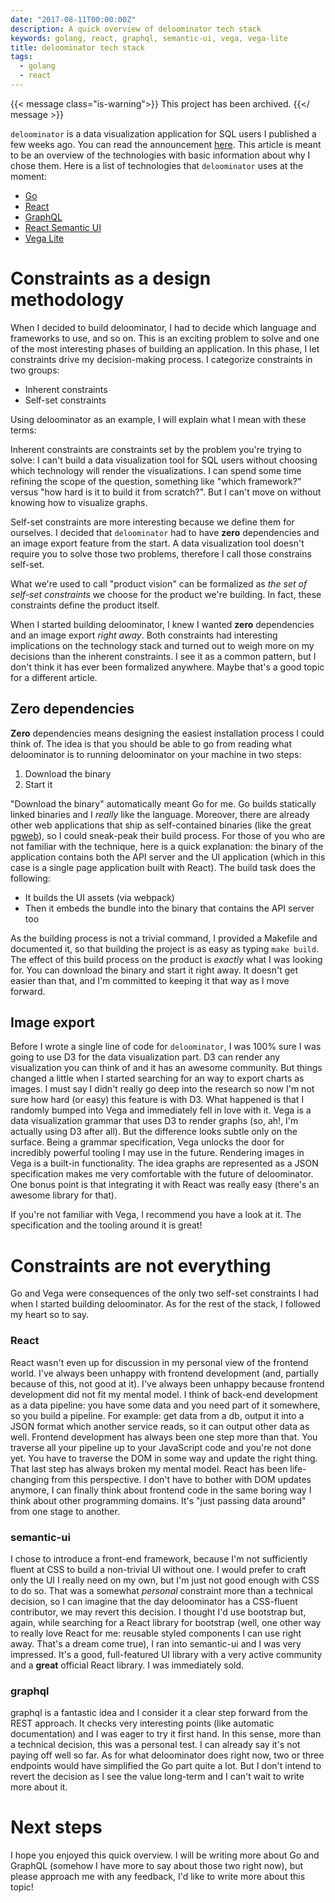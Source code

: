 ```yaml
---
date: "2017-08-11T00:00:00Z"
description: A quick overview of deloominator tech stack
keywords: golang, react, graphql, semantic-ui, vega, vega-lite
title: deloominator tech stack
tags:
  - golang
  - react
---
```


{{< message class="is-warning">}}
This project has been archived.
{{</ message >}}

`deloominator` is a data visualization application for SQL users I published a
few weeks ago. You can read the announcement
[here](/deloominator-a-data-visualization-tool-for-sql-users). This article is
meant to be an overview of the technologies with basic information about why I
chose them. Here is a list of technologies that `deloominator` uses at the
moment:

- [Go](https://golang.org)
- [React](https://facebook.github.io/react)
- [GraphQL](http://graphql.org/)
- [React Semantic UI](https://react.semantic-ui.com/)
- [Vega Lite](https://vega.github.io/vega-lite-1/)

# Constraints as a design methodology

When I decided to build deloominator, I had to decide which language and
frameworks to use, and so on. This is an exciting problem to solve and one of
the most interesting phases of building an application. In this phase, I let
constraints drive my decision-making process. I categorize constraints in two
groups:

- Inherent constraints
- Self-set constraints

Using deloominator as an example, I will explain what I mean with these terms:

Inherent constraints are constraints set by the problem you're trying to solve:
I can't build a data visualization tool for SQL users without choosing which
technology will render the visualizations. I can spend some time refining the
scope of the question, something like "which framework?" versus "how hard is it
to build it from scratch?". But I can't move on without knowing how to visualize
graphs.

Self-set constraints are more interesting because we define them for ourselves.
I decided that `deloominator` had to have **zero** dependencies and an image
export feature from the start. A data visualization tool doesn't require you to
solve those two problems, therefore I call those constrains self-set.

What we're used to call "product vision" can be formalized as _the set of
self-set constraints_ we choose for the product we're building. In fact, these
constraints define the product itself.

When I started building deloominator, I knew I wanted **zero** dependencies and
an image export _right away_. Both constraints had interesting implications on
the technology stack and turned out to weigh more on my decisions than the
inherent constraints. I see it as a common pattern, but I don't think it has
ever been formalized anywhere. Maybe that's a good topic for a different
article.

## Zero dependencies

**Zero** dependencies means designing the easiest installation process I could
think of. The idea is that you should be able to go from reading what
deloominator is to running deloominator on your machine in two steps:

1. Download the binary
2. Start it

"Download the binary" automatically meant Go for me. Go builds statically linked
binaries and I _really_ like the language. Moreover, there are already other web
applications that ship as self-contained binaries (like the great
[pgweb](https://github.com/sosedoff/pgweb)), so I could sneak-peak their build
process. For those of you who are not familiar with the technique, here is a
quick explanation: the binary of the application contains both the API server
and the UI application (which in this case is a single page application built
with React). The build task does the following:

- It builds the UI assets (via webpack)
- Then it embeds the bundle into the binary that contains the API server too

As the building process is not a trivial command, I provided a Makefile and
documented it, so that building the project is as easy as typing `make build`.
The effect of this build process on the product is _exactly_ what I was looking
for. You can download the binary and start it right away. It doesn't get easier
than that, and I'm committed to keeping it that way as I move forward.

## Image export

Before I wrote a single line of code for `deloominator`, I was 100% sure I was
going to use D3 for the data visualization part. D3 can render any visualization
you can think of and it has an awesome community. But things changed a little
when I started searching for an way to export charts as images. I must say I
didn't really go deep into the research so now I'm not sure how hard (or easy)
this feature is with D3. What happened is that I randomly bumped into Vega and
immediately fell in love with it. Vega is a data visualization grammar that uses
D3 to render graphs (so, ah!, I'm actually using D3 after all). But the
difference looks subtle only on the surface. Being a grammar specification, Vega
unlocks the door for incredibly powerful tooling I may use in the future.
Rendering images in Vega is a built-in functionality. The idea graphs are
represented as a JSON specification makes me very comfortable with the future of
deloominator. One bonus point is that integrating it with React was really easy
(there's an awesome library for that).

If you're not familiar with Vega, I recommend you have a look at it. The
specification and the tooling around it is great!

# Constraints are not everything

Go and Vega were consequences of the only two self-set constraints I had when I
started building deloominator. As for the rest of the stack, I followed my heart
so to say.

### React

React wasn't even up for discussion in my personal view of the frontend world.
I've always been unhappy with frontend development (and, partially because of
this, not good at it). I've always been unhappy because frontend development did
not fit my mental model. I think of back-end development as a data pipeline: you
have some data and you need part of it somewhere, so you build a pipeline. For
example: get data from a db, output it into a JSON format which another service
reads, so it can output other data as well. Frontend development has always been
one step more than that. You traverse all your pipeline up to your JavaScript
code and you're not done yet. You have to traverse the DOM in some way and
update the right thing. That last step has always broken my mental model. React
has been life-changing from this perspective. I don't have to bother with DOM
updates anymore, I can finally think about frontend code in the same boring way
I think about other programming domains. It's "just passing data around" from
one stage to another.

### semantic-ui

I chose to introduce a front-end framework, because I'm not sufficiently fluent
at CSS to build a non-trivial UI without one. I would prefer to craft only the
UI I really need on my own, but I'm just not good enough with CSS to do so. That
was a somewhat _personal_ constraint more than a technical decision, so I can
imagine that the day deloominator has a CSS-fluent contributor, we may revert
this decision. I thought I'd use bootstrap but, again, while searching for a
React library for bootstrap (well, one other way to really love React for me:
reusable styled components I can use right away. That's a dream come true), I
ran into semantic-ui and I was very impressed. It's a good, full-featured UI
library with a very active community and a **great** official React library. I
was immediately sold.

### graphql

graphql is a fantastic idea and I consider it a clear step forward from the REST
approach. It checks very interesting points (like automatic documentation) and I
was eager to try it first hand. In this sense, more than a technical decision,
this was a personal test. I can already say it's not paying off well so far. As
for what deloominator does right now, two or three endpoints would have
simplified the Go part quite a lot. But I don't intend to revert the decision as
I see the value long-term and I can't wait to write more about it.

# Next steps

I hope you enjoyed this quick overview. I will be writing more about Go and
GraphQL (somehow I have more to say about those two right now), but please
approach me with any feedback, I'd like to write more about this topic!
